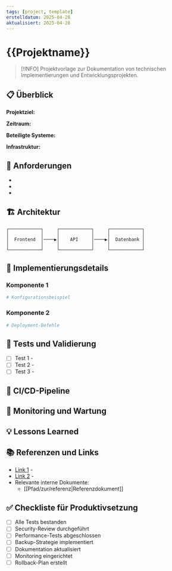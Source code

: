 ```yaml
---
tags: [project, template]
erstelldatum: 2025-04-28
aktualisiert: 2025-04-28
---
```


# {{Projektname}}

> [!INFO]
> Projektvorlage zur Dokumentation von technischen Implementierungen und Entwicklungsprojekten.

## 📋 Überblick

**Projektziel:** <!-- Beschreibe kurz, was erreicht werden soll -->

**Zeitraum:** <!-- Start-/Enddatum -->

**Beteiligte Systeme:** <!-- z.B. AWS, Kubernetes, Docker, etc. -->

**Infrastruktur:** <!-- Kurze Beschreibung der Infrastruktur -->

## 🎯 Anforderungen

- <!-- Anforderung 1 -->
- <!-- Anforderung 2 -->
- <!-- Anforderung 3 -->

## 🏗️ Architektur

<!-- Hier einen Überblick über die Systemarchitektur geben, idealerweise mit einem Diagramm -->

```
┌────────────┐     ┌────────────┐     ┌────────────┐
│            │     │            │     │            │
│  Frontend  │────▶│    API     │────▶│  Datenbank │
│            │     │            │     │            │
└────────────┘     └────────────┘     └────────────┘
```

## 📝 Implementierungsdetails

### Komponente 1
<!-- Details zur Implementierung der ersten Komponente -->

```yaml
# Konfigurationsbeispiel
```

### Komponente 2
<!-- Details zur Implementierung der zweiten Komponente -->

```bash
# Deployment-Befehle
```

## 🧪 Tests und Validierung

- [ ] Test 1 - <!-- Beschreibung -->
- [ ] Test 2 - <!-- Beschreibung -->
- [ ] Test 3 - <!-- Beschreibung -->

## 🔄 CI/CD-Pipeline

<!-- Wie wird das Projekt deployed und aktualisiert? -->

## 🧰 Monitoring und Wartung

<!-- Monitoring-Lösung, Alerting, Routinewartung -->

## 💡 Lessons Learned

<!-- Was hat funktioniert? Was nicht? Was würde man beim nächsten Mal anders machen? -->

## 📚 Referenzen und Links

- [Link 1](URL) - <!-- Beschreibung -->
- [Link 2](URL) - <!-- Beschreibung -->
- Relevante interne Dokumente:
  - [[Pfad/zur/referenz|Referenzdokument]]

## ✅ Checkliste für Produktivsetzung

- [ ] Alle Tests bestanden
- [ ] Security-Review durchgeführt
- [ ] Performance-Tests abgeschlossen
- [ ] Backup-Strategie implementiert
- [ ] Dokumentation aktualisiert
- [ ] Monitoring eingerichtet
- [ ] Rollback-Plan erstellt 